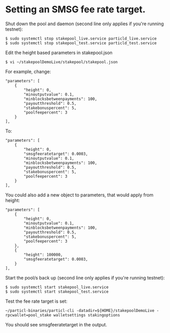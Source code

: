 # Setting an SMSG fee rate target.


Shut down the pool and daemon (second line only applies if you're running testnet):

    $ sudo systemctl stop stakepool_live.service particld_live.service
    $ sudo systemctl stop stakepool_test.service particld_test.service


Edit the height based parameters in stakepool.json

    $ vi ~/stakepoolDemoLive/stakepool/stakepool.json


For example, change:

    "parameters": [
        {
            "height": 0,
            "minoutputvalue": 0.1,
            "minblocksbetweenpayments": 100,
            "payoutthreshold": 0.5,
            "stakebonuspercent": 5,
            "poolfeepercent": 3
        }
    ],


To:

    "parameters": [
        {
            "height": 0,
            "smsgfeeratetarget": 0.0003,
            "minoutputvalue": 0.1,
            "minblocksbetweenpayments": 100,
            "payoutthreshold": 0.5,
            "stakebonuspercent": 5,
            "poolfeepercent": 3
        }
    ],


You could also add a new object to parameters, that would apply from height:

    "parameters": [
        {
            "height": 0,
            "minoutputvalue": 0.1,
            "minblocksbetweenpayments": 100,
            "payoutthreshold": 0.5,
            "stakebonuspercent": 5,
            "poolfeepercent": 3
        },
        {
            "height": 100000,
            "smsgfeeratetarget": 0.0003,
        }
    ],


Start the pool/s back up (second line only applies if you're running testnet):

    $ sudo systemctl start stakepool_live.service
    $ sudo systemctl start stakepool_test.service


Test the fee rate target is set:

    ~/particl-binaries/particl-cli -datadir=${HOME}/stakepoolDemoLive -rpcwallet=pool_stake walletsettings stakingoptions


You should see smsgfeeratetarget in the output.
